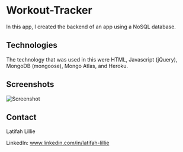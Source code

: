 # Workout-Tracker

In this app, I created the backend of an app using a NoSQL database.

## Technologies

The technology that was used in this were HTML, Javascript (jQuery), MongoDB (mongoose), Mongo Atlas, and Heroku.

## Screenshots

![Screenshot](/relative/path/to/WORKOUT-TRACKER.png?raw=true "Screenshot")


## Contact

Latifah Lillie

LinkedIn: www.linkedin.com/in/latifah-lillie
